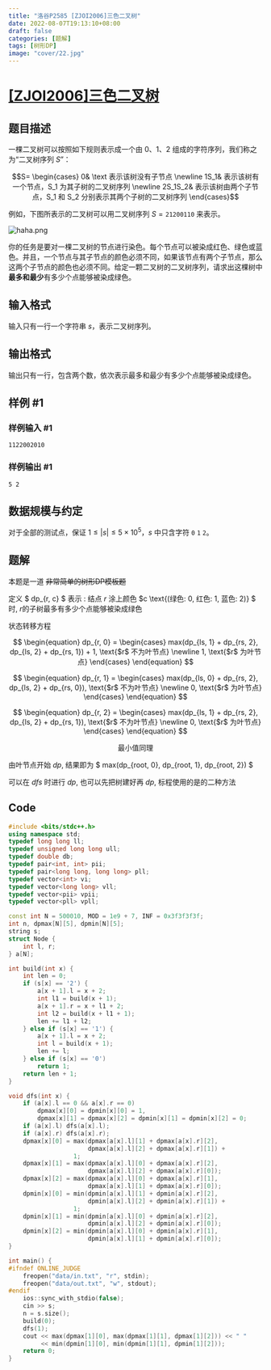 ```yaml
---
title: "洛谷P2585 [ZJOI2006]三色二叉树"
date: 2022-08-07T19:13:10+08:00
draft: false
categories:	[题解]
tags: [树形DP]
image: "cover/22.jpg"
---
```


# [[ZJOI2006]三色二叉树](https://www.luogu.com.cn/problem/P2585)

## 题目描述

一棵二叉树可以按照如下规则表示成一个由 $0$、$1$、$2$ 组成的字符序列，我们称之为“二叉树序列 $S$”：

$$S=
\begin{cases}
0& \text 表示该树没有子节点 \newline
1S_1& 表示该树有一个节点，S_1 为其子树的二叉树序列 \newline
2S_1S_2& 表示该树由两个子节点，S_1 和 S_2 分别表示其两个子树的二叉树序列
\end{cases}$$

例如，下图所表示的二叉树可以用二叉树序列 $S=\texttt{21200110}$ 来表示。

![haha.png](https://i.loli.net/2020/04/27/Ijw8ZEWCKH2rtJG.png)

你的任务是要对一棵二叉树的节点进行染色。每个节点可以被染成红色、绿色或蓝色。并且，一个节点与其子节点的颜色必须不同，如果该节点有两个子节点，那么这两个子节点的颜色也必须不同。给定一颗二叉树的二叉树序列，请求出这棵树中**最多和最少**有多少个点能够被染成绿色。

## 输入格式

输入只有一行一个字符串 $s$，表示二叉树序列。

## 输出格式

输出只有一行，包含两个数，依次表示最多和最少有多少个点能够被染成绿色。

## 样例 #1

### 样例输入 #1

```
1122002010
```

### 样例输出 #1

```
5 2
```

## 数据规模与约定

对于全部的测试点，保证 $1 \leq |s| \leq 5 \times 10^5$，$s$ 中只含字符 `0` `1` `2`。


## 题解

本题是一道 ~~非常简单的树形DP模板题~~

定义 $ dp_{r, c} $ 表示 $:$ 结点 $r$ 涂上颜色 $c \text{(绿色: 0, 红色: 1, 蓝色: 2)} $ 时, $r$的子树最多有多少个点能够被染成绿色 

状态转移方程

$$
\begin{equation}
dp_{r, 0} =
\begin{cases}
max(dp_{ls, 1} + dp_{rs, 2}, dp_{ls, 2} + dp_{rs, 1}) + 1, \text{$r$ 不为叶节点} \newline
1, \text{$r$ 为叶节点}
\end{cases}
\end{equation}
$$

$$
\begin{equation}
dp_{r, 1} =
\begin{cases}
max(dp_{ls, 0} + dp_{rs, 2}, dp_{ls, 2} + dp_{rs, 0}), \text{$r$ 不为叶节点} \newline
0, \text{$r$ 为叶节点}
\end{cases}
\end{equation}
$$

$$
\begin{equation}
dp_{r, 2} =
\begin{cases}
max(dp_{ls, 1} + dp_{rs, 2}, dp_{ls, 2} + dp_{rs, 1}), \text{$r$ 不为叶节点} \newline
0, \text{$r$ 为叶节点}
\end{cases}
\end{equation}
$$

$$
\text{最小值同理}
$$

由叶节点开始 $dp$, 结果即为 $ max(dp_{root, 0}, dp_{root, 1}, dp_{root, 2}) $

可以在 $dfs$ 时进行 $dp$, 也可以先把树建好再 $dp$, 标程使用的是的二种方法


## Code

```cpp
#include <bits/stdc++.h>
using namespace std;
typedef long long ll;
typedef unsigned long long ull;
typedef double db;
typedef pair<int, int> pii;
typedef pair<long long, long long> pll;
typedef vector<int> vi;
typedef vector<long long> vll;
typedef vector<pii> vpii;
typedef vector<pll> vpll;

const int N = 500010, MOD = 1e9 + 7, INF = 0x3f3f3f3f;
int n, dpmax[N][5], dpmin[N][5];
string s;
struct Node {
    int l, r;
} a[N];

int build(int x) {
    int len = 0;
    if (s[x] == '2') {
        a[x + 1].l = x + 2;
        int l1 = build(x + 1);
        a[x + 1].r = x + l1 + 2;
        int l2 = build(x + l1 + 1);
        len += l1 + l2;
    } else if (s[x] == '1') {
        a[x + 1].l = x + 2;
        int l = build(x + 1);
        len += l;
    } else if (s[x] == '0')
        return 1;
    return len + 1;
}

void dfs(int x) {
    if (a[x].l == 0 && a[x].r == 0)
        dpmax[x][0] = dpmin[x][0] = 1,
        dpmax[x][1] = dpmax[x][2] = dpmin[x][1] = dpmin[x][2] = 0;
    if (a[x].l) dfs(a[x].l);
    if (a[x].r) dfs(a[x].r);
    dpmax[x][0] = max(dpmax[a[x].l][1] + dpmax[a[x].r][2],
                      dpmax[a[x].l][2] + dpmax[a[x].r][1]) +
                  1;
    dpmax[x][1] = max(dpmax[a[x].l][0] + dpmax[a[x].r][2],
                      dpmax[a[x].l][2] + dpmax[a[x].r][0]);
    dpmax[x][2] = max(dpmax[a[x].l][0] + dpmax[a[x].r][1],
                      dpmax[a[x].l][1] + dpmax[a[x].r][0]);
    dpmin[x][0] = min(dpmin[a[x].l][1] + dpmin[a[x].r][2],
                      dpmin[a[x].l][2] + dpmin[a[x].r][1]) +
                  1;
    dpmin[x][1] = min(dpmin[a[x].l][0] + dpmin[a[x].r][2],
                      dpmin[a[x].l][2] + dpmin[a[x].r][0]);
    dpmin[x][2] = min(dpmin[a[x].l][0] + dpmin[a[x].r][1],
                      dpmin[a[x].l][1] + dpmin[a[x].r][0]);
}

int main() {
#ifndef ONLINE_JUDGE
    freopen("data/in.txt", "r", stdin);
    freopen("data/out.txt", "w", stdout);
#endif
    ios::sync_with_stdio(false);
    cin >> s;
    n = s.size();
    build(0);
    dfs(1);
    cout << max(dpmax[1][0], max(dpmax[1][1], dpmax[1][2])) << " "
         << min(dpmin[1][0], min(dpmin[1][1], dpmin[1][2]));
    return 0;
}
```